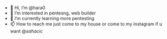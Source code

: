 - 👋 Hi, I’m @hara0
- 👀 I’m interested in pentesng, web builder
- 🌱 I’m currently learning more pentesting
- 📫 How to reach me just come to my house or come  to my instagram if u want @_sahacic_

<!---
hara0/hara0 is a ✨ special ✨ repository because its `README.md` (this file) appears on your GitHub profile.
You can click the Preview link to take a look at your changes.
--->

